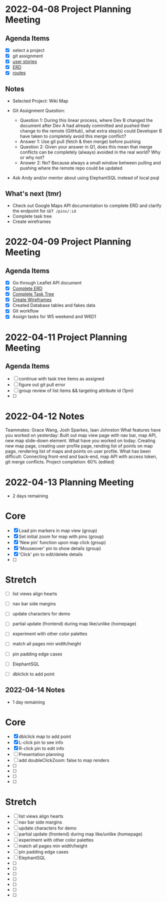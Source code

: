 # 2022-04-08 Project Planning Meeting
## Agenda Items
- [x] select a project
- [x] git assignment
- [x] [user stories](./user_stories.md)
- [x] [ERD](./wikimap_ERD.png)
- [x] [routes](./routes_and_mvp.md)

## Notes
* Selected Project: Wiki Map
* Git Assignment Question:
  * Question 1: During this linear process, where Dev B changed the document after Dev A had already committed and pushed their change to the remote (GitHub), what extra step(s) could Developer B have taken to completely avoid this merge conflict?
  * Answer 1: Use git pull (fetch & then merge) before pushing
  * Question 2: Given your answer in Q1, does this mean that merge conflicts can be completely (always) avoided in the real world? Why or why not?
  * Answer 2: No? Because always a small window between pulling and pushing where the remote repo could be updated

* Ask Andy and/or mentor about using ElephantSQL instead of local psql

## What's next (tmr)
* Check out Google Maps API documentation to complete ERD and clarify the endpoint for `GET /pins/:id`
* Complete task tree
* Create wireframes

# 2022-04-09 Project Planning Meeting
## Agenda Items
- [x] Go through Leaflet API document
- [x] [Complete ERD](./wikimap_ERD.png)
- [x] [Complete Task Tree](./wiki-map-task-tree.png)
- [x] [Create Wireframes](./wiki-map-wire-frame.png)
- [x] Created Database tables and fakes data
- [x] Git workflow
- [x] Assign tasks for W5 weekend and W6D1

# 2022-04-11 Project Planning Meeting
## Agenda Items
- [ ] continue with task tree items as assigned
- [ ] figure out git pull error
- [ ] group review of list items && targeting attribute id (1pm)
- [ ] 


# 2022-04-12 Notes
Teammates: Grace Wang, Josh Sparkes, Iaan Johnston
What features have you worked on yesterday: Built out map view page with nav bar, map API, new map slide-down element.
What have you worked on today: Creating new map page, creating user profile page, rending list of points on map page, rendering list of maps and points on user profile.
What has been difficult: Connecting front-end and back-end, map API with access token, git merge conflicts.
Project completion: 60% (edited)

# 2022-04-13 Planning Meeting
* 2 days remaining
# Core
- [X] Load pin markers in map view (group)
- [X] Set initial zoom for map with pins (group)
- [X] 'New pin' function upon map click (group)
- [X] 'Mouseover' pin to show details (group)
- [X] 'Click' pin to edit/delete details
- [ ] 

# Stretch
- [ ] list views align hearts
- [ ] nav bar side margins
- [ ] update characters for demo
- [ ] partial update (frontend) during map like/unlike (homepage)
- [ ] experiment with other color palettes
- [ ] match all pages min width/height
- [ ] pin padding edge cases
- [ ] ElephantSQL
- [ ] dblclick to add point


## 2022-04-14 Notes
* 1 day remaining

# Core
- [X] dblclick map to add point
- [X] L-click pin to see info
- [X] R-click pin to edit info
- [ ] Presentation planning
- [ ] add doubleClickZoom: false to map renders
- [ ] 
- [ ] 
- [ ] 
- [ ] 

# Stretch
- [ ] list views align hearts
- [ ] nav bar side margins
- [ ] update characters for demo
- [ ] partial update (frontend) during map like/unlike (homepage)
- [ ] experiment with other color palettes
- [ ] match all pages min width/height
- [ ] pin padding edge cases
- [ ] ElephantSQL
- [ ] 
- [ ] 
- [ ] 
- [ ] 
- [ ] 
- [ ] 
- [ ]

